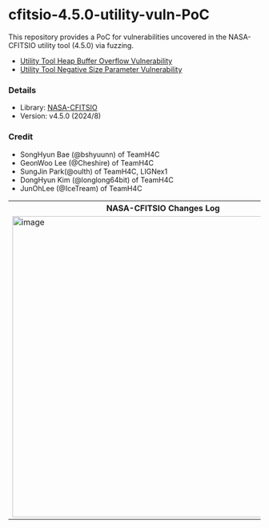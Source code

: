 # cfitsio-4.5.0-utility-vuln-PoC
This repository provides a PoC for vulnerabilities uncovered in the NASA-CFITSIO utility tool (4.5.0) via fuzzing.

- [Utility Tool Heap Buffer Overflow Vulnerability](./%20utility-tool-heap-buffer-overflow-vulnerability/)
- [Utility Tool Negative Size Parameter Vulnerability](./utility-tool-negative-size-parameter-vulnerability/)

### Details
- Library: [NASA-CFITSIO]([https://kr.bandisoft.com/bandiview/](https://heasarc.gsfc.nasa.gov/fitsio/))
- Version: v4.5.0 (2024/8)

### Credit
- SongHyun Bae (@bshyuunn) of TeamH4C
- GeonWoo Lee (@Cheshire) of TeamH4C
- SungJin Park(@oulth) of TeamH4C, LIGNex1
- DongHyun Kim (@longlong64bit) of TeamH4C
- JunOhLee (@IceTream) of TeamH4C

<table>
  <tr>
    <th>NASA-CFITSIO Changes Log</th>
  </tr>
  <tr>
    <td>
      <a href="https://example.com">
        <img width="602" alt="image" src="https://github.com/user-attachments/assets/62eb6aa8-6573-4089-b331-770623f5e364" />
      </a>
    </td>
  </tr>
</table>
